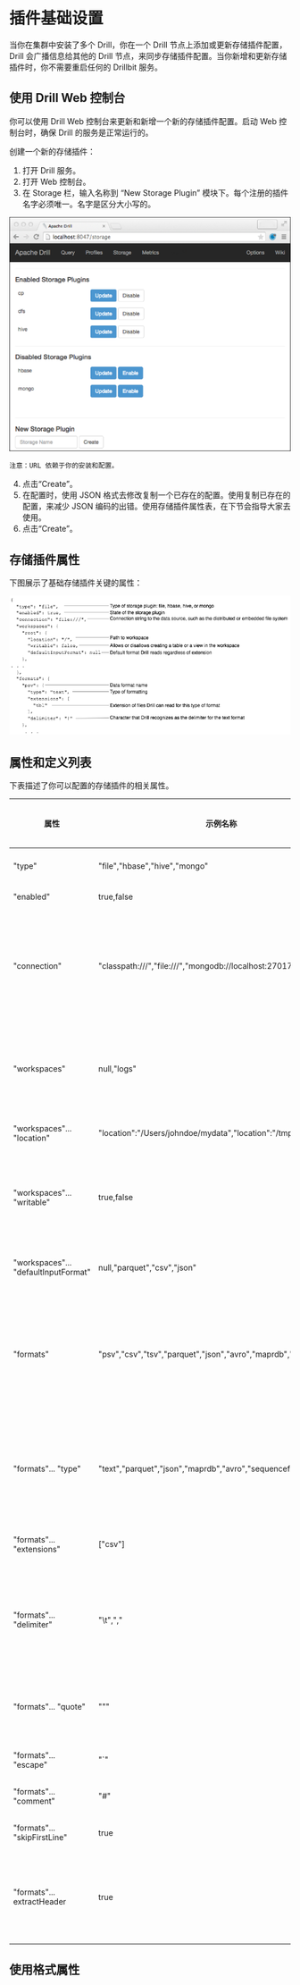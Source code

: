 # 插件基础设置

当你在集群中安装了多个 Drill，你在一个 Drill 节点上添加或更新存储插件配置，Drill 会广播信息给其他的 Drill 节点，来同步存储插件配置。当你新增和更新存储插件时，你不需要重启任何的 Drillbit 服务。

## 使用 Drill Web 控制台

你可以使用 Drill Web 控制台来更新和新增一个新的存储插件配置。启动 Web 控制台时，确保 Drill 的服务是正常运行的。

创建一个新的存储插件：
  1. 打开 Drill 服务。
  2. 打开 Web 控制台。
  3. 在 Storage 栏，输入名称到 “New Storage Plugin” 模块下。每个注册的插件名字必须唯一。名字是区分大小写的。

  ![storage_plugin_config.png](../../res/storage_plugin_config.png)
  ```bash
  注意：URL 依赖于你的安装和配置。
  ```
  4. 点击“Create”。
  5. 在配置时，使用 JSON 格式去修改复制一个已存在的配置。使用复制已存在的配置，来减少 JSON 编码的出错。使用存储插件属性表，在下节会指导大家去使用。
  6. 点击“Create”。

## 存储插件属性

下图展示了基础存储插件关键的属性：

![connect-plugin.png](../../res/connect-plugin.png)

## 属性和定义列表

下表描述了你可以配置的存储插件的相关属性。

| 属性  | 示例名称 | 是否需要| 描述 |
| --  | -- | -- | -- |
|"type"|"file","hbase","hive","mongo"|是|可用的存储插件类型名称。|
|"enabled"|true,false|是|存储插件状态。|
|"connection"|"classpath:///","file:///","mongodb://localhost:27017/","hdfs://"|实现依赖|分布式文件系统类型，例如 HDFS，Amazon S3，或在你的文件系统中的文件，以及地址/路径。|
|"workspaces"|null,"logs"|否|一个或多个工作区间名称。如果工作区间被一个或多个使用，仅仅最新定义的那个有效。|
|"workspaces"... "location"|"location":"/Users/johndoe/mydata","location":"/tmp"|否|在文件系统中的全路径。|
|"workspaces"... "writable"|true,false|否|一个或多个唯一的工作区间。如果定义了不止一次，最后一次的工作区间名称将覆盖其他。|
|"workspaces"... "defaultInputFormat"|null,"parquet","csv","json"|否|格式化读取的数据，默认是 “parquet”。|
|"formats"|"psv","csv","tsv","parquet","json","avro","maprdb","sequencefile"|是|一个或多个可用的文件格式。Drill 检测某些文件的格式；有些则需要配置。maprdb 格式在 mapr-drill 安装包中。|
|"formats"... "type"|"text","parquet","json","maprdb","avro","sequencefile"|是|格式化类型。你可以定义两种格式，csv 和 psv 当作 “Text” 类型，但有不同的分隔符。|
|"formats"... "extensions"|["csv"]|格式依赖|扩展 Drill 能够读取的文件名称。|
|"formats"... "delimiter"|"\t",","|格式依赖|一系列的字符去分割文本文件，例如 CSV。使用 4 位进制代码语法\uxxxx为非打印分隔符。|
|"formats"... "quote"|"""|否|在一个分隔的文本文件中，用一个单引号开始/结束一个值。|
|"formats"... "escape"|"`"|否|用单引号来标记一个值。|
|"formats"... "comment"|"#"|否|用 “#” 来注释分割的文本文件。|
|"formats"... "skipFirstLine"|true|否|设置 true，避免读取数据中的头。|
|"formats"... extractHeader|true|否|当读取分割数据时，设置 true 来读取头来作为列名。否则，设置 false 将会跳过第一行。|

## 使用格式属性
